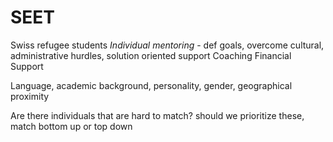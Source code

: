 # SEET
Swiss refugee students
*Individual mentoring* - def goals, overcome cultural, administrative hurdles, solution oriented support
Coaching
Financial Support

Language, academic background, personality, gender, geographical proximity

Are there individuals that are hard to match? should we prioritize these, match bottom up or top down